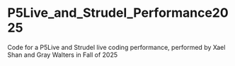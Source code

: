 # P5Live_and_Strudel_Performance2025
Code for a P5Live and Strudel live coding performance, performed by Xael Shan and Gray Walters in Fall of 2025
